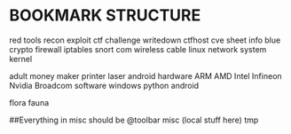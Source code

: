 # BOOKMARK STRUCTURE
red
    tools
        recon
        exploit
    ctf
        challenge
        writedown
    ctfhost
    cve
    sheet
    info
blue
    crypto
    firewall
        iptables
        snort
com
    wireless
    cable
linux
    network
    system
    kernel

adult
    money
maker
    printer
    laser
    android
hardware
    ARM
    AMD
    Intel
    Infineon
    Nvidia
    Broadcom
software
    windows
    python
    android

flora
fauna

##Everything in misc should be @toolbar
misc
    (local stuff here)
tmp

